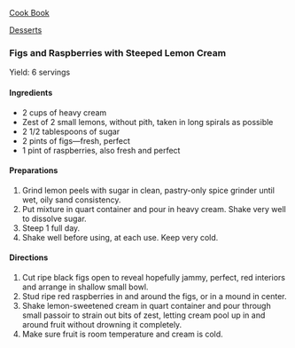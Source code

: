 [Cook Book]()

[Desserts]()

### Figs and Raspberries with Steeped Lemon Cream  

Yield: 6 servings

#### Ingredients  

* 2 cups of heavy cream
* Zest of 2 small lemons, without pith, taken in long spirals as possible
* 2 1/2 tablespoons of sugar
* 2 pints of figs—fresh, perfect
* 1 pint of raspberries, also fresh and perfect

#### Preparations  

1. Grind lemon peels with sugar in clean, pastry-only spice grinder until wet, oily sand consistency.
2. Put mixture in quart container and pour in heavy cream. Shake very well to dissolve sugar.
3. Steep 1 full day.  
4. Shake well before using, at each use. Keep very cold.

#### Directions  

1. Cut ripe black figs open to reveal hopefully jammy, perfect, red interiors and arrange in shallow small bowl.  
2. Stud ripe red raspberries in and around the figs, or in a mound in center.  
3. Shake lemon-sweetened cream in quart container and pour through small passoir to strain out bits of zest, letting cream pool up in and around fruit without drowning it completely.
4. Make sure fruit is room temperature and cream is cold.

 
